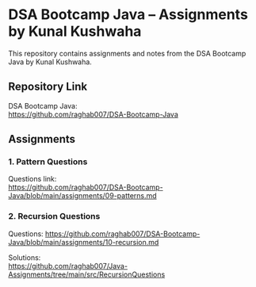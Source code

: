 # DSA Bootcamp Java – Assignments by Kunal Kushwaha

This repository contains assignments and notes from the DSA Bootcamp Java by Kunal Kushwaha.

## Repository Link

DSA Bootcamp Java:  
https://github.com/raghab007/DSA-Bootcamp-Java

## Assignments

### 1. Pattern Questions

Questions link:  
https://github.com/raghab007/DSA-Bootcamp-Java/blob/main/assignments/09-patterns.md

### 2. Recursion Questions

Questions: 
https://github.com/raghab007/DSA-Bootcamp-Java/blob/main/assignments/10-recursion.md

Solutions:  
https://github.com/raghab007/Java-Assignments/tree/main/src/RecursionQuestions

